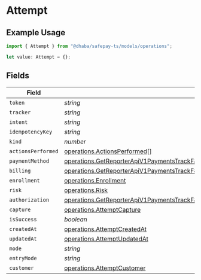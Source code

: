 # Attempt

## Example Usage

```typescript
import { Attempt } from "@dhaba/safepay-ts/models/operations";

let value: Attempt = {};
```

## Fields

| Field                                                                                                                                                                                          | Type                                                                                                                                                                                           | Required                                                                                                                                                                                       | Description                                                                                                                                                                                    |
| ---------------------------------------------------------------------------------------------------------------------------------------------------------------------------------------------- | ---------------------------------------------------------------------------------------------------------------------------------------------------------------------------------------------- | ---------------------------------------------------------------------------------------------------------------------------------------------------------------------------------------------- | ---------------------------------------------------------------------------------------------------------------------------------------------------------------------------------------------- |
| `token`                                                                                                                                                                                        | *string*                                                                                                                                                                                       | :heavy_minus_sign:                                                                                                                                                                             | N/A                                                                                                                                                                                            |
| `tracker`                                                                                                                                                                                      | *string*                                                                                                                                                                                       | :heavy_minus_sign:                                                                                                                                                                             | N/A                                                                                                                                                                                            |
| `intent`                                                                                                                                                                                       | *string*                                                                                                                                                                                       | :heavy_minus_sign:                                                                                                                                                                             | N/A                                                                                                                                                                                            |
| `idempotencyKey`                                                                                                                                                                               | *string*                                                                                                                                                                                       | :heavy_minus_sign:                                                                                                                                                                             | N/A                                                                                                                                                                                            |
| `kind`                                                                                                                                                                                         | *number*                                                                                                                                                                                       | :heavy_minus_sign:                                                                                                                                                                             | N/A                                                                                                                                                                                            |
| `actionsPerformed`                                                                                                                                                                             | [operations.ActionsPerformed](../../models/operations/actionsperformed.md)[]                                                                                                                   | :heavy_minus_sign:                                                                                                                                                                             | N/A                                                                                                                                                                                            |
| `paymentMethod`                                                                                                                                                                                | [operations.GetReporterApiV1PaymentsTrackF865abdd3a61484280001cffa38f1fbcPaymentMethod](../../models/operations/getreporterapiv1paymentstrackf865abdd3a61484280001cffa38f1fbcpaymentmethod.md) | :heavy_minus_sign:                                                                                                                                                                             | N/A                                                                                                                                                                                            |
| `billing`                                                                                                                                                                                      | [operations.GetReporterApiV1PaymentsTrackF865abdd3a61484280001cffa38f1fbcBilling](../../models/operations/getreporterapiv1paymentstrackf865abdd3a61484280001cffa38f1fbcbilling.md)             | :heavy_minus_sign:                                                                                                                                                                             | N/A                                                                                                                                                                                            |
| `enrollment`                                                                                                                                                                                   | [operations.Enrollment](../../models/operations/enrollment.md)                                                                                                                                 | :heavy_minus_sign:                                                                                                                                                                             | N/A                                                                                                                                                                                            |
| `risk`                                                                                                                                                                                         | [operations.Risk](../../models/operations/risk.md)                                                                                                                                             | :heavy_minus_sign:                                                                                                                                                                             | N/A                                                                                                                                                                                            |
| `authorization`                                                                                                                                                                                | [operations.GetReporterApiV1PaymentsTrackF865abdd3a61484280001cffa38f1fbcAuthorization](../../models/operations/getreporterapiv1paymentstrackf865abdd3a61484280001cffa38f1fbcauthorization.md) | :heavy_minus_sign:                                                                                                                                                                             | N/A                                                                                                                                                                                            |
| `capture`                                                                                                                                                                                      | [operations.AttemptCapture](../../models/operations/attemptcapture.md)                                                                                                                         | :heavy_minus_sign:                                                                                                                                                                             | N/A                                                                                                                                                                                            |
| `isSuccess`                                                                                                                                                                                    | *boolean*                                                                                                                                                                                      | :heavy_minus_sign:                                                                                                                                                                             | N/A                                                                                                                                                                                            |
| `createdAt`                                                                                                                                                                                    | [operations.AttemptCreatedAt](../../models/operations/attemptcreatedat.md)                                                                                                                     | :heavy_minus_sign:                                                                                                                                                                             | N/A                                                                                                                                                                                            |
| `updatedAt`                                                                                                                                                                                    | [operations.AttemptUpdatedAt](../../models/operations/attemptupdatedat.md)                                                                                                                     | :heavy_minus_sign:                                                                                                                                                                             | N/A                                                                                                                                                                                            |
| `mode`                                                                                                                                                                                         | *string*                                                                                                                                                                                       | :heavy_minus_sign:                                                                                                                                                                             | N/A                                                                                                                                                                                            |
| `entryMode`                                                                                                                                                                                    | *string*                                                                                                                                                                                       | :heavy_minus_sign:                                                                                                                                                                             | N/A                                                                                                                                                                                            |
| `customer`                                                                                                                                                                                     | [operations.AttemptCustomer](../../models/operations/attemptcustomer.md)                                                                                                                       | :heavy_minus_sign:                                                                                                                                                                             | N/A                                                                                                                                                                                            |